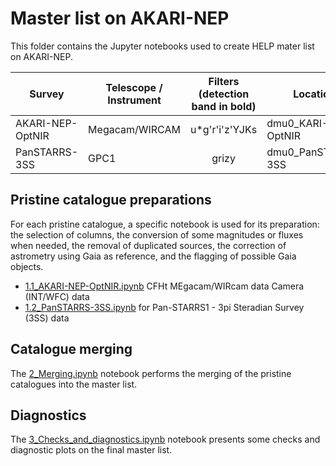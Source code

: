 # Master list on AKARI-NEP

This folder contains the Jupyter notebooks used to create HELP mater list on
AKARI-NEP. 

| Survey | Telescope / Instrument  | Filters (detection band in bold)  | Location        |
|--------|-------------------------|:---------------------------------:|-----------------|
| AKARI-NEP-OptNIR | Megacam/WIRCAM | u*g'r'i'z'YJKs              | dmu0_KARI-NEP-OptNIR |  
| PanSTARRS-3SS | GPC1             | grizy                          | dmu0_PanSTARRS-3SS |     


## Pristine catalogue preparations

For each pristine catalogue, a specific notebook is used for its preparation:
the selection of columns, the conversion of some magnitudes or fluxes when
needed, the removal of duplicated sources, the correction of astrometry using
Gaia as reference, and the flagging of possible Gaia objects.

- [1.1_AKARI-NEP-OptNIR.ipynb](1.1_AKARI-NEP-OptNIR.ipynb) CFHt MEgacam/WIRcam data
  Camera (INT/WFC) data
- [1.2_PanSTARRS-3SS.ipynb](1.2_PanSTARRS-3SS.ipynb) for Pan-STARRS1 - 3pi
  Steradian Survey (3SS) data


## Catalogue merging

The [2_Merging.ipynb](2_Merging.ipynb) notebook performs the merging of the
pristine catalogues into the master list.

## Diagnostics

The [3_Checks_and_diagnostics.ipynb](3_Checks_and_diagnostics.ipynb) notebook
presents some checks and diagnostic plots on the final master list.



